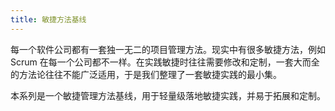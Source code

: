 ```yaml
---
title: 敏捷方法基线
---
```


每一个软件公司都有一套独一无二的项目管理方法。现实中有很多敏捷方法，例如 Scrum 在每一个公司都不一样。在实践敏捷时往往需要修改和定制，一套大而全的方法论往往不能广泛适用，于是我们整理了一套敏捷实践的最小集。

本系列是一个敏捷管理方法基线，用于轻量级落地敏捷实践，并易于拓展和定制。


